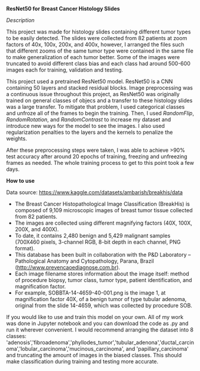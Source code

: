 **ResNet50 for Breast Cancer Histology Slides**

*Description*

This project was made for histology slides containing different tumor types to be easily detected. The slides were collected from 82 patients at zoom factors of 40x, 100x, 200x, and 400x, however, I arranged the files such that different zooms
of the same tumor type were contained in the same file to make generalization of each tumor better. Some of the images were truncated to avoid different class bias and each class had around 500-600 images each for training, validation and testing.

This project used a pretrained ResNet50 model. ResNet50 is a CNN containing 50 layers and stacked residual blocks. Image preprocessing was a continuous issue throughout this project, as ResNet50 was originally trained on general classes of objecs and a transfer to
these histology slides was a large transfer. 
To mitigate that problem, I used categorical classes and unfroze all of the frames to begin the training. Then, I used *RandomFlip*, *RandomRotation*, and *RandomContrast* to increase my dataset and introduce new ways for the model to see the images.
I also used regularization penalties to the layers and the kernels to penalize the weights.

After these preprocessing steps were taken, I was able to achieve >90% test accuracy after around 20 epochs of training, freezing and unfreezing frames as needed. The whole training process to get to this point took a few days.


**How to use**

Data source: https://www.kaggle.com/datasets/ambarish/breakhis/data

* The Breast Cancer Histopathological Image Classification (BreakHis) is composed of 9,109 microscopic images of breast tumor tissue collected from 82 patients.
* The images are collected using different magnifying factors (40X, 100X, 200X, and 400X).
* To date, it contains 2,480 benign and 5,429 malignant samples (700X460 pixels, 3-channel RGB, 8-bit depth in each channel, PNG format).
* This database has been built in collaboration with the P&D Laboratory – Pathological Anatomy and Cytopathology, Parana, Brazil (http://www.prevencaoediagnose.com.br).
* Each image filename stores information about the image itself: method of procedure biopsy, tumor class, tumor type, patient identification, and magnification factor.
* For example, SOBBTA-14-4659-40-001.png is the image 1, at magnification factor 40X, of a benign tumor of type tubular adenoma, original from the slide 14-4659, which was collected by procedure SOB.

If you would like to use and train this model on your own. All of my work was done in Jupyter notebook and you can download the code as .py and run it wherever convenient. I would recommend arranging the dataset into 8 classes: 
'adenosis','fibroadenoma','phyllodes_tumor','tubular_adenona','ductal_carcinoma','lobular_carcinoma','mucinous_carcinoma', and 'papillary_carcinoma' and truncating the amount of images in the biased classes. This should make classification during training
and testing more accurate.
